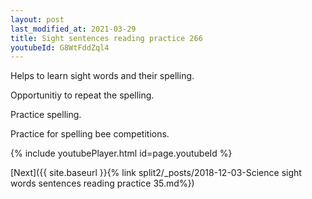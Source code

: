 ```yaml
---
layout: post
last_modified_at: 2021-03-29
title: Sight sentences reading practice 266
youtubeId: G8WtFddZql4
---
```

 
 
Helps to learn sight words and their spelling.

Opportunitiy to repeat the spelling. 

Practice spelling. 
 
Practice for spelling bee competitions. 
 
{% include youtubePlayer.html id=page.youtubeId %}
 
 

[Next]({{ site.baseurl }}{% link  split2/_posts/2018-12-03-Science sight words sentences reading practice 35.md%})
 
